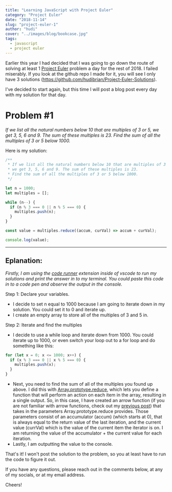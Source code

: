 ```yaml
---
title: "Learning JavaScript with Project Euler"
category: "Project Euler"
date: "2018-11-14"
slug: "project-euler-1"
author: "hudi"
cover: "../images/blog/bookcase.jpg"
tags:
  - javascript
  - project euler
---
```


Earlier this year I had decided that I was going to go down the route of solving at least 1 [Project Euler](https://projecteuler.net/) problem a day for the rest of 2018. I failed miserably. If you look at the github repo I made for it, you will see I only have 3 solutions (https://github.com/hudibrian/Project-Euler-Solutions).

I've decided to start again, but this time I will post a blog post every day with my solution for that day.

# Problem #1

_If we list all the natural numbers below 10 that are
multiples of 3 or 5, we get 3, 5, 6 and 9. The sum of these
multiples is 23. Find the sum of all the multiples of 3 or 5
below 1000._

Here is my solution:

```javascript
/**
 * If we list all the natural numbers below 10 that are multiples of 3 or 5,
 * we get 3, 5, 6 and 9. The sum of these multiples is 23.
 * Find the sum of all the multiples of 3 or 5 below 1000.
 */

let n = 1000;
let multiples = [];

while (n--) {
  if (n % 3 === 0 || n % 5 === 0) {
    multiples.push(n);
  }
}

const value = multiples.reduce((accum, curVal) => accum + curVal);

console.log(value);
```

---

## Eplanation:

_Firstly, I am using the [code runner](https://marketplace.visualstudio.com/items?itemName=formulahendry.code-runner) extension inside of vscode to run my solutions and print the answer in to my terminal. You could paste this code in to a code pen and observe the output in the console._

Step 1: Declare your variables.

- I decide to set n equal to 1000 because I am going to iterate down in my solution. You could set it to 0 and iterate up.
- I create an empty array to store all of the multiples of 3 and 5 in.

Step 2: Iterate and find the multiples

- I decide to use a while loop and iterate down from 1000. You could iterate up to 1000, or even switch your loop out to a for loop and do something like this:

```javascript
for (let x = 0; x <= 1000; x++) {
  if (x % 3 === 0 || x % 5 === 0) {
    multiples.push(x);
  }
}
```

- Next, you need to find the sum of all of the multiples you found up above. I did this with [Array.prototype.reduce](https://developer.mozilla.org/en-US/docs/Web/JavaScript/Reference/Global_Objects/Array/reduce), which lets you define a function that will perform an action on each item in the array, resulting in a single output. So, in this case, I have created an arrow function (if you are not familiar with arrow functions, check out my [previous post](https://www.brianhudi.com/js-snack-1)) that takes in the parameters Array.prototype.reduce provides. Those parameters consist of an accumulator (accum) (which starts at 0), that is always equal to the return value of the last iteration, and the current value (currVal) which is the value of the current item the iterator is on. I am returning the value of the accumulator + the current value for each iteration.
- Lastly, I am outputting the value to the console.

That's it! I won't post the solution to the problem, so you at least have to run the code to figure it out.

If you have any questions, please reach out in the comments below, at any of my socials, or at my email address.

Cheers!
